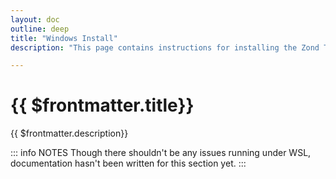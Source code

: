 ```yaml
---
layout: doc
outline: deep
title: "Windows Install"
description: "This page contains instructions for installing the Zond Testnet V1 on Windows."

---
```



# {{ $frontmatter.title}}

{{ $frontmatter.description}}

::: info NOTES
Though there shouldn't be any issues running under WSL, documentation hasn't been written for this section yet.
:::
